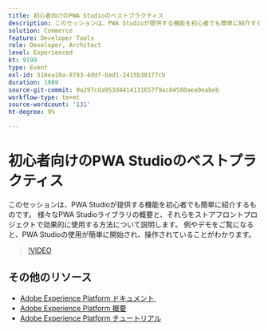 ```yaml
---
title: 初心者向けのPWA Studioのベストプラクティス
description: このセッションは、PWA Studioが提供する機能を初心者でも簡単に紹介するものです。 様々なPWA Studioライブラリの概要と、それらをストアフロントプロジェクトで効果的に使用する方法について説明します。 例やデモをご覧になると、PWA Studioの使用が簡単に開始され、操作されていることがわかります。
solution: Commerce
feature: Developer Tools
role: Developer, Architect
level: Experienced
kt: 9199
type: Event
exl-id: 516ea10a-8783-4ddf-bed1-2415b38177cb
duration: 1989
source-git-commit: 9a297cda953d4414131657f9ac84580aea0eabeb
workflow-type: tm+mt
source-wordcount: '131'
ht-degree: 9%

---
```


# 初心者向けのPWA Studioのベストプラクティス

このセッションは、PWA Studioが提供する機能を初心者でも簡単に紹介するものです。
様々なPWA Studioライブラリの概要と、それらをストアフロントプロジェクトで効果的に使用する方法について説明します。
例やデモをご覧になると、PWA Studioの使用が簡単に開始され、操作されていることがわかります。

>[!VIDEO](https://video.tv.adobe.com/v/337764/?quality=12&learn=on&hidetitle=true)

## その他のリソース

- [Adobe Experience Platform ドキュメント &#x200B;](https://experienceleague.adobe.com/docs/experience-platform.html?lang=ja)
- [Adobe Experience Platform 概要](https://experienceleague.adobe.com/docs/experience-platform/landing/home.html?lang=ja)
- [Adobe Experience Platform チュートリアル](https://experienceleague.adobe.com/docs/platform-learn/tutorials/overview.html?lang=ja)
